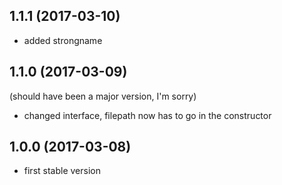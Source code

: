 ## 1.1.1 (2017-03-10)
- added strongname
## 1.1.0 (2017-03-09)
(should have been a major version, I'm sorry)
- changed interface, filepath now has to go in the constructor
## 1.0.0 (2017-03-08)
- first stable version